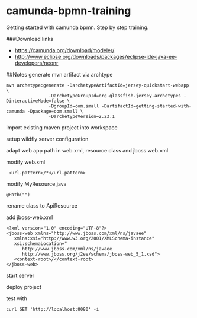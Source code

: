 # camunda-bpmn-training
Getting started with camunda bpmn. Step by step training.

###Download links
- https://camunda.org/download/modeler/
- http://www.eclipse.org/downloads/packages/eclipse-ide-java-ee-developers/neonr

##Notes
generate mvn artifact via archtype
```
mvn archetype:generate -DarchetypeArtifactId=jersey-quickstart-webapp \
                -DarchetypeGroupId=org.glassfish.jersey.archetypes -DinteractiveMode=false \
                -DgroupId=com.small -DartifactId=getting-started-with-camunda -Dpackage=com.small \
                -DarchetypeVersion=2.23.1
```
import existing maven project into workspace

setup wildfly server configuration

adapt web app path in web.xml, resource class and jboss web.xml

modify web.xml
```
 <url-pattern>/*</url-pattern>
 ```

modify MyResource.java
```
@Path("")
```

rename class to ApiResource

add jboss-web.xml
```
<?xml version="1.0" encoding="UTF-8"?>
<jboss-web xmlns="http://www.jboss.com/xml/ns/javaee"
   xmlns:xsi="http://www.w3.org/2001/XMLSchema-instance"
   xsi:schemaLocation="
      http://www.jboss.com/xml/ns/javaee
      http://www.jboss.org/j2ee/schema/jboss-web_5_1.xsd">
   <context-root>/</context-root>
</jboss-web>
```

start server

deploy project

test with 
```
curl GET 'http://localhost:8080' -i
```
